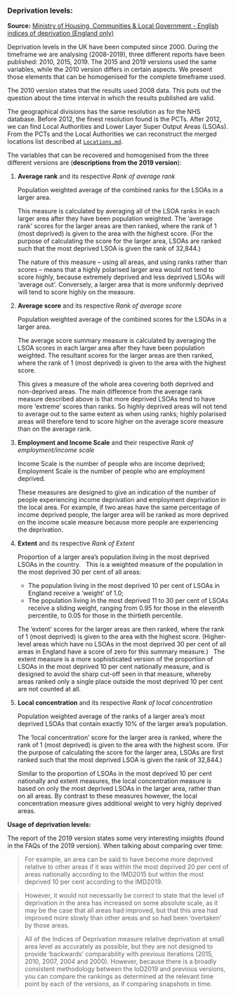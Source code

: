 ### Deprivation levels:

**Source:** [Ministry of Housing, Communities & Local Government - English indices of deprivation (England only)](https://www.gov.uk/government/collections/english-indices-of-deprivation)

Deprivation levels in the UK have been computed since 2000. During the timeframe we are analysing (2008-2019), three different reports have been published: 2010, 2015, 2019. The 2015 and 2019 versions used the same variables, while the 2010 version differs in certain aspects. We present those elements that can be homogenised for the complete timeframe used.

The 2010 version states that the results used 2008 data. This puts out the question about the time interval in which the results published are valid.

The geographical divisions has the same resolution as for the NHS database. Before 2012, the finest resolution found is the PCTs. After 2012, we can find Local Authorities and Lower Layer Super Output Areas (LSOAs). From the PCTs and the Local Authorities we can reconstruct the merged locations list described at [`Locations.md`](https://github.com/LeonardoCastro/BritishDrugDynamics/blob/master/tables/Locations.md).

The variables that can be recovered and homogenised from the three different versions are (**descriptions from the 2019 version**):

1. **Average rank** and its respective _Rank of average rank_

    Population weighted average of the combined ranks for the LSOAs in a larger area.

    This measure is calculated by averaging all of the LSOA ranks in each larger area after they have been population weighted. The ‘average rank’ scores for the larger areas are then ranked, where the rank of 1 (most deprived) is given to the area with the highest score. (For the purpose of calculating the score for the larger area, LSOAs are ranked such that the most deprived LSOA is given the rank of 32,844.)

    The nature of this measure – using all areas, and using ranks rather than scores – means that a highly polarised larger area would not tend to score highly, because extremely deprived and less deprived LSOAs will ‘average out’. Conversely, a larger area that is more uniformly deprived will tend to score highly on the measure.


2. **Average score** and its respective _Rank of average score_

   Population weighted average of the combined scores for the LSOAs in a larger area.

   The average score summary measure is calculated by averaging the LSOA scores in each larger area after they have been population weighted. The resultant scores for the larger areas are then ranked, where the rank of 1 (most deprived) is given to the area with the highest score.

   This gives a measure of the whole area covering both deprived and non-deprived areas. The main difference from the average rank measure described above is that more deprived LSOAs tend to have more ‘extreme’ scores than ranks. So highly deprived areas will not tend to average out to the same extent as when using ranks; highly polarised areas will therefore tend to score higher on the average score measure than on the average rank.

3. **Employment and Income Scale** and their respective _Rank of employment/income scale_

   Income Scale is the number of people who are income deprived; Employment Scale is the number of people who are employment deprived.

   These measures are designed to give an indication of the number of people experiencing income deprivation and employment deprivation in the local area. For example, if two areas have the same percentage of income deprived people, the larger area will be ranked as more deprived on the income scale measure because more people are experiencing the deprivation.

4. **Extent** and its respective _Rank of Extent_

   Proportion of a larger area’s population living in the most deprived LSOAs in the country.
 
   This is a weighted measure of the population in the most deprived 30 per cent of all areas:
   - The population living in the most deprived 10 per cent of LSOAs in England receive a ‘weight’ of 1.0;
   - The population living in the most deprived 11 to 30 per cent of LSOAs receive a sliding weight, ranging from 0.95 for those in the eleventh percentile, to 0.05 for those in the thirtieth percentile.

   The ‘extent’ scores for the larger areas are then ranked, where the rank of 1 (most deprived) is given to the area with the highest score. (Higher-level areas which have no LSOAs in the most deprived 30 per cent of all areas in England have a score of zero for this summary measure.)
 
   The extent measure is a more sophisticated version of the proportion of LSOAs in the most deprived 10 per cent nationally measure, and is designed to avoid the sharp cut-off seen in that measure, whereby areas ranked only a single place outside the most deprived 10 per cent are not counted at all.

5. **Local concentration** and its respective _Rank of local concentration_

   Population weighted average of the ranks of a larger area’s most deprived LSOAs that contain exactly 10% of the larger area’s population.

   The ‘local concentration’ score for the larger area is ranked, where the rank of 1 (most deprived) is given to the area with the highest score. (For the purpose of calculating the score for the larger area, LSOAs are first ranked such that the most deprived LSOA is given the rank of 32,844.)

   Similar to the proportion of LSOAs in the most deprived 10 per cent nationally and extent measures, the local concentration measure is based on only the most deprived LSOAs in the larger area, rather than on all areas. By contrast to these measures however, the local concentration measure gives additional weight to very highly deprived areas.


**Usage of deprivation levels:**

The report of the 2019 version states some very interesting insights (found in the FAQs of the 2019 version).
When talking about comparing over time:
> For example, an area can be said to have become more deprived relative to other areas if it was within the most deprived 20 per cent of areas nationally according to the IMD2015 but within the most deprived 10 per cent according to the IMD2019.

> However, it would not necessarily be correct to state that the level of deprivation in the area has increased on some absolute scale, as it may be the case that all areas had improved, but that this area had improved more slowly than other areas and so had been ‘overtaken’ by those areas.

> All of the Indices of Deprivation measure relative deprivation at small area level as accurately as possible, but they are not designed to provide ‘backwards’ comparability with previous iterations (2015, 2010, 2007, 2004 and 2000). However, because there is a broadly consistent methodology between the IoD2019 and previous versions, you can compare the rankings as determined at the relevant time point by each of the versions, as if comparing snapshots in time.
